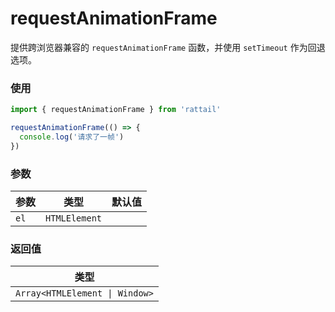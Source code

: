 # requestAnimationFrame

提供跨浏览器兼容的 `requestAnimationFrame` 函数，并使用 `setTimeout` 作为回退选项。

### 使用

```ts
import { requestAnimationFrame } from 'rattail'

requestAnimationFrame(() => {
  console.log('请求了一帧')
})
```

### 参数

| 参数 | 类型          | 默认值 |
| ---- | ------------- | ------ |
| `el` | `HTMLElement` |        |

### 返回值

| 类型                           |
| ------------------------------ |
| `Array<HTMLElement \| Window>` |
